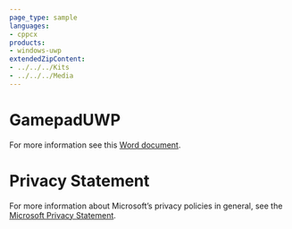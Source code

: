```yaml
---
page_type: sample
languages:
- cppcx
products:
- windows-uwp
extendedZipContent:
- ../../../Kits
- ../../../Media
---
```

# GamepadUWP
For more information see this [Word document](Readme.docx).
# Privacy Statement
For more information about Microsoft’s privacy policies in general, see the [Microsoft Privacy Statement](https://privacy.microsoft.com/en-us/privacystatement/).
